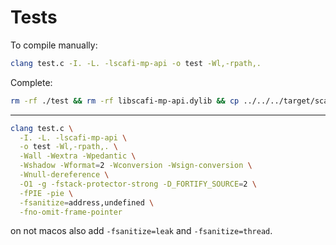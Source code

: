 # Tests

To compile manually:

```bash
clang test.c -I. -L. -lscafi-mp-api -o test -Wl,-rpath,.
```

Complete:

```bash
rm -rf ./test && rm -rf libscafi-mp-api.dylib && cp ../../../target/scala-3.7.2/libscafi-mp-api.dylib . && clang test.c -I. -L. -lscafi-mp-api -o test -Wl,-rpath,. && ./test
```

---

```bash
clang test.c \
  -I. -L. -lscafi-mp-api \
  -o test -Wl,-rpath,. \
  -Wall -Wextra -Wpedantic \
  -Wshadow -Wformat=2 -Wconversion -Wsign-conversion \
  -Wnull-dereference \
  -O1 -g -fstack-protector-strong -D_FORTIFY_SOURCE=2 \
  -fPIE -pie \
  -fsanitize=address,undefined \
  -fno-omit-frame-pointer
```

on not macos also add `-fsanitize=leak` and `-fsanitize=thread`.
